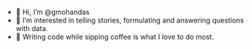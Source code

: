 - 👋 Hi, I’m @gmohandas
- 👀 I’m interested in telling stories, formulating and answering questions with data. 
- 💞️ Writing code while sipping coffee is what I love to do most. 
<!-- - 🌱 I’m currently learning reinforcement learning. -->
<!-- - 💞️ I’m looking to collaborate on ... -->
<!-- - 📫 How to reach me ... -->

<!---
gmohandas/gmohandas is a ✨ special ✨ repository because its `README.md` (this file) appears on your GitHub profile.
You can click the Preview link to take a look at your changes.
--->
